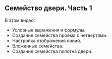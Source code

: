 ## Семейство двери. Часть 1

В этом видео:

- Условные выражения и формулы.
- Создание семейства проёма с четвертями.
- Настройка отображения линий.
- Вложенные семейства.
- Создание семейства полотна двери.

[](https://player.softculture.cc/embed/online/RPR/RPR_10.24.03_L6-1_Families._Parametrs)

